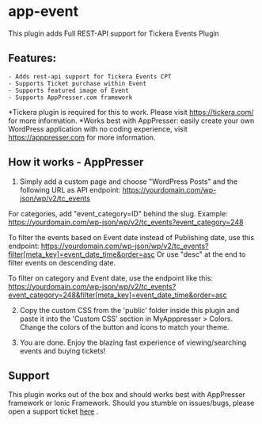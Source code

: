 # app-event
This plugin adds Full REST-API support for Tickera Events Plugin

## Features:
	- Adds rest-api support for Tickera Events CPT
	- Supports Ticket purchase within Event
	- Supports featured image of Event
	- Supports AppPresser.com framework

*Tickera plugin is required for this to work. Please visit https://tickera.com/ for more information.
*Works best with AppPresser: easily create your own WordPress application with no coding experience, visit https://apppresser.com for more information.
	
## How it works - AppPresser
1. Simply add a custom page and choose "WordPress Posts" and the following URL as API endpoint: 
https://yourdomain.com/wp-json/wp/v2/tc_events

For categories, add "event_category=ID" behind the slug. Example:
https://yourdomain.com/wp-json/wp/v2/tc_events?event_category=248

To filter the events based on Event date instead of Publishing date, use this endpoint:
https://yourdomain.com/wp-json/wp/v2/tc_events?filter[meta_key]=event_date_time&order=asc 
Or use "desc" at the end to filter events on descending date.

To filter on category and Event date, use the endpoint like this:
https://yourdomain.com/wp-json/wp/v2/tc_events?event_category=248&filter[meta_key]=event_date_time&order=asc


2. Copy the custom CSS from the 'public' folder inside this plugin and paste it into the 'Custom CSS' section in MyApppresser > Colors. Change the colors of the button and icons to match your theme.

3. You are done. Enjoy the blazing fast experience of viewing/searching events and buying tickets!
	
## Support
This plugin works out of the box and should works best with AppPresser framework or Ionic Framework. Should you stumble on issues/bugs, please open a support ticket <a href="https://github.com/RoadmapStudios/app-event/issues">here</a> .
